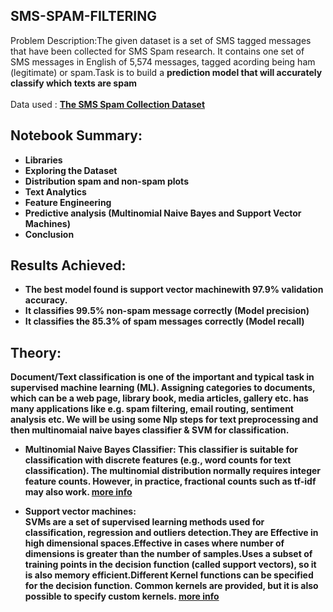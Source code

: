## SMS-SPAM-FILTERING
Problem Description:The given dataset is a set of SMS tagged messages that have been collected for SMS Spam research. It contains one set of SMS messages in English of 5,574 messages, tagged acording being ham (legitimate) or spam.Task is to build a **prediction model that will accurately classify which texts are spam**<br>
<br>
Data used : <b><a href="https://www.kaggle.com/uciml/sms-spam-collection-dataset">The SMS Spam Collection Dataset</a><b><br>

## Notebook Summary:
- Libraries
- Exploring the Dataset
- Distribution spam and non-spam plots
- Text Analytics
- Feature Engineering
- Predictive analysis (**Multinomial Naive Bayes and Support Vector Machines**)
- Conclusion

## Results Achieved:
<ul>
<li>The best model found is <b>support vector machine<b>with 97.9% validation accuracy.
<li>It classifies 99.5% non-spam message correctly (Model precision)
<li>It classifies the 85.3% of spam messages correctly (Model recall)
  </ul>
  
## Theory:

Document/Text classification is one of the important and typical task in supervised machine learning (ML). Assigning categories to documents, which can be a web page, library book, media articles, gallery etc. has many applications like e.g. spam filtering, email routing, sentiment analysis etc. We will be using some Nlp steps for text preprocessing and then multinomaial naive bayes classifier & SVM for classification.

<ul><b><li>Multinomial Naive Bayes Classifier:</b> 
This classifier is suitable for classification with discrete features (e.g., word counts for text classification). The multinomial distribution normally requires integer feature counts. However, in practice, fractional counts such as tf-idf may also work.
  <a href="https://scikit-learn.org/stable/modules/generated/sklearn.naive_bayes.MultinomialNB.html">more info</a>
  
<b><li> Support vector machines:</b>  
SVMs are a set of supervised learning methods used for classification, regression and outliers detection.They are Effective in high dimensional spaces.Effective in cases where number of dimensions is greater than the number of samples.Uses a subset of training points in the decision function (called support vectors), so it is also memory efficient.Different Kernel functions can be specified for the decision function. Common kernels are provided, but it is also possible to specify custom kernels.
 <a href="https://scikit-learn.org/stable/modules/svm.html#">more info</a>




 
